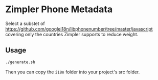 # Zimpler Phone Metadata

Select a substet of
https://github.com/googlei18n/libphonenumber/tree/master/javascript
covering only the countries Zimpler supports to reduce weight.

## Usage

```sh
./generate.sh
```

Then you can copy the `i18n` folder into your project's src folder.
